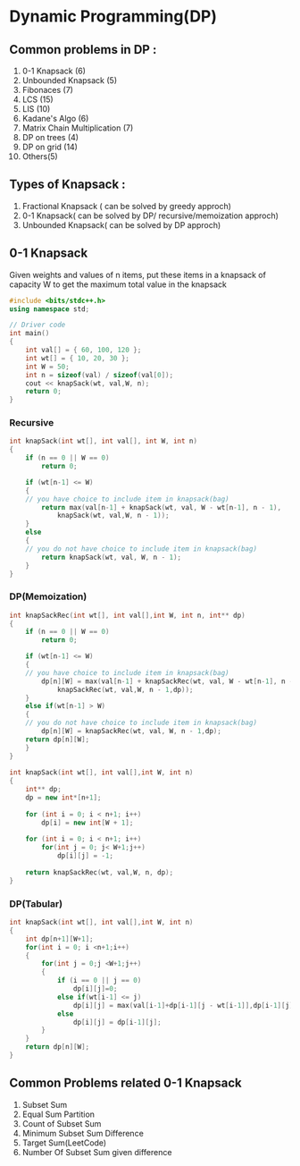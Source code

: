 # Dynamic Programming(DP)

## Common problems in DP :
1. 0-1 Knapsack (6)
1. Unbounded Knapsack (5)
1. Fibonaces (7)
1. LCS (15)
1. LIS (10)
1. Kadane's Algo (6)
1. Matrix Chain Multiplication (7)
1. DP on trees (4)
1. DP on grid (14)
1. Others(5)

## Types of Knapsack :
1. Fractional Knapsack ( can be solved by greedy approch)
1. 0-1 Knapsack( can be solved by DP/ recursive/memoization approch)
1. Unbounded Knapsack( can be solved by DP approch)

## 0-1 Knapsack
Given weights and values of n items, put these items in a knapsack of capacity W to get the maximum total value in the knapsack
``` C++
#include <bits/stdc++.h> 
using namespace std; 

// Driver code 
int main() 
{ 
	int val[] = { 60, 100, 120 }; 
	int wt[] = { 10, 20, 30 }; 
	int W = 50; 
	int n = sizeof(val) / sizeof(val[0]); 
	cout << knapSack(wt, val,W, n); 
	return 0; 
}
```
### Recursive
``` C++
int knapSack(int wt[], int val[], int W, int n) 
{ 
	if (n == 0 || W == 0) 
		return 0; 

	if (wt[n-1] <= W) 
	{
	// you have choice to include item in knapsack(bag)
		return max(val[n-1] + knapSack(wt, val, W - wt[n-1], n - 1), 
			knapSack(wt, val,W, n - 1)); 
	}
	else
	{
	// you do not have choice to include item in knapsack(bag)
	    return knapSack(wt, val, W, n - 1);
	}
} 
```
### DP(Memoization)
``` C++
int knapSackRec(int wt[], int val[],int W, int n, int** dp) 
{ 
	if (n == 0 || W == 0) 
		return 0; 

	if (wt[n-1] <= W)
	{
	// you have choice to include item in knapsack(bag)
		dp[n][W] = max(val[n-1] + knapSackRec(wt, val, W - wt[n-1], n - 1,dp), 
			knapSackRec(wt, val,W, n - 1,dp));
	}
	else if(wt[n-1] > W)
	{
	// you do not have choice to include item in knapsack(bag)
	    dp[n][W] = knapSackRec(wt, val, W, n - 1,dp); 
	return dp[n][W];
	}
} 
  
int knapSack(int wt[], int val[],int W, int n) 
{ 
    int** dp; 
    dp = new int*[n+1]; 
  
    for (int i = 0; i < n+1; i++) 
        dp[i] = new int[W + 1]; 
  
    for (int i = 0; i < n+1; i++)
        for(int j = 0; j< W+1;j++)
            dp[i][j] = -1;
  
    return knapSackRec(wt, val,W, n, dp); 
} 
```

### DP(Tabular)
``` C++
int knapSack(int wt[], int val[],int W, int n) 
{ 
	int dp[n+1][W+1];
	for(int i = 0; i <n+1;i++)
	{
	    for(int j = 0;j <W+1;j++)
	    {
	        if (i == 0 || j == 0) 
	            dp[i][j]=0;
	        else if(wt[i-1] <= j)
	            dp[i][j] = max(val[i-1]+dp[i-1][j - wt[i-1]],dp[i-1][j]);
	        else
	            dp[i][j] = dp[i-1][j];
	    }
	}
	return dp[n][W];
}
```

## Common Problems related 0-1 Knapsack
1. Subset Sum
1. Equal Sum Partition
1. Count of Subset Sum
1. Minimum Subset Sum Difference
1. Target Sum(LeetCode)
1. Number Of Subset Sum given difference


